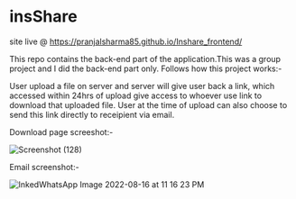 # insShare
site live @ https://pranjalsharma85.github.io/Inshare_frontend/

This repo contains the back-end part of the application.This was a group project and I did the back-end part only. Follows how this project works:-

User upload a file on server and server will give user back a link, which accessed within 24hrs of upload give access to whoever use link to download that uploaded file.
User at the time of upload can also choose to send this link directly to receipient via email.

Download page screeshot:-

![Screenshot (128)](https://user-images.githubusercontent.com/103542495/184949563-630f70d2-18d6-4672-9a09-fdfd8e6fd407.png )

Email screenshot:-

![InkedWhatsApp Image 2022-08-16 at 11 16 23 PM](https://user-images.githubusercontent.com/103542495/184949077-95ef9c5f-f1fe-4be8-8f6a-6a43e33ea9eb.jpg)
